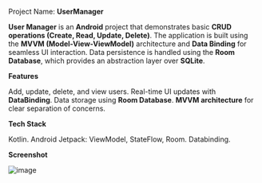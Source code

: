 Project Name: **UserManager**

**User Manager** is an **Android** project that demonstrates basic **CRUD operations (Create, Read, Update, Delete)**.
The application is built using the **MVVM (Model-View-ViewModel)** architecture and **Data Binding** for seamless UI interaction.
Data persistence is handled using the **Room Database**, which provides an abstraction layer over **SQLite**.



**Features**

Add, update, delete, and view users.
Real-time UI updates with **DataBinding**.
Data storage using **Room Database**.
**MVVM architecture** for clear separation of concerns.



**Tech Stack**

Kotlin.
Android Jetpack: ViewModel, StateFlow, Room.
Databinding.



**Screenshot**

![image](https://github.com/user-attachments/assets/b0bac567-fc85-441d-a205-2e9dd738f383)
